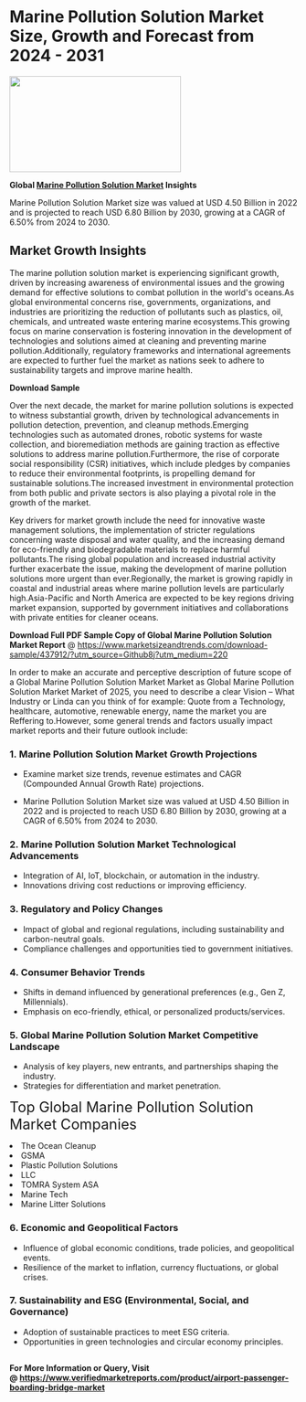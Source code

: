 <H1>Marine Pollution Solution Market Size, Growth and Forecast from 2024 - 2031</H1><img class="aligncenter size-medium wp-image-584254" src="https://thirdeyenews.in/wp-content/uploads/2024/09/Global-Market-Research-300x168.jpeg" alt="" width="300" height="168" /><p><strong>Global&nbsp;<a href="https://www.marketsizeandtrends.com/download-sample/437912/?utm_source=Github8j?utm_medium=220">Marine Pollution Solution Market</a> Insights</strong></p><p>Marine Pollution Solution Market size was valued at USD 4.50 Billion in 2022 and is projected to reach USD 6.80 Billion by 2030, growing at a CAGR of 6.50% from 2024 to 2030.</p><p><h2>Market Growth Insights</h2> <p>The marine pollution solution market is experiencing significant growth, driven by increasing awareness of environmental issues and the growing demand for effective solutions to combat pollution in the world's oceans.As global environmental concerns rise, governments, organizations, and industries are prioritizing the reduction of pollutants such as plastics, oil, chemicals, and untreated waste entering marine ecosystems.This growing focus on marine conservation is fostering innovation in the development of technologies and solutions aimed at cleaning and preventing marine pollution.Additionally, regulatory frameworks and international agreements are expected to further fuel the market as nations seek to adhere to sustainability targets and improve marine health.</p> <p><strong>Download Sample</strong></p> <p>Over the next decade, the market for marine pollution solutions is expected to witness substantial growth, driven by technological advancements in pollution detection, prevention, and cleanup methods.Emerging technologies such as automated drones, robotic systems for waste collection, and bioremediation methods are gaining traction as effective solutions to address marine pollution.Furthermore, the rise of corporate social responsibility (CSR) initiatives, which include pledges by companies to reduce their environmental footprints, is propelling demand for sustainable solutions.The increased investment in environmental protection from both public and private sectors is also playing a pivotal role in the growth of the market.</p> <p>Key drivers for market growth include the need for innovative waste management solutions, the implementation of stricter regulations concerning waste disposal and water quality, and the increasing demand for eco-friendly and biodegradable materials to replace harmful pollutants.The rising global population and increased industrial activity further exacerbate the issue, making the development of marine pollution solutions more urgent than ever.Regionally, the market is growing rapidly in coastal and industrial areas where marine pollution levels are particularly high.Asia-Pacific and North America are expected to be key regions driving market expansion, supported by government initiatives and collaborations with private entities for cleaner oceans.</p> <p><span class=""><strong>Download Full PDF Sample Copy of Global Marine Pollution Solution Market Report</strong> @ <a href="https://www.marketsizeandtrends.com/download-sample/437912/?utm_source=Github8j?utm_medium=220" target="_blank">https://www.marketsizeandtrends.com/download-sample/437912/?utm_source=Github8j?utm_medium=220</a></span></p><p>In order to make an accurate and perceptive description of future scope of a Global&nbsp;Marine Pollution Solution Market Market as Global&nbsp;Marine Pollution Solution Market Market of 2025, you need to describe a clear Vision &ndash; What Industry or Linda can you think of for example: Quote from a Technology, healthcare, automotive, renewable energy, name the market you are Reffering to.However, some general trends and factors usually impact market reports and their future outlook include:</p><h3>1.&nbsp;<strong>Marine Pollution Solution Market Growth Projections</strong></h3><ul><li>Examine market size trends, revenue estimates and CAGR (Compounded Annual Growth Rate) projections.</li><li><p>Marine Pollution Solution Market size was valued at USD 4.50 Billion in 2022 and is projected to reach USD 6.80 Billion by 2030, growing at a CAGR of 6.50% from 2024 to 2030.</p></li></ul><h3>2.&nbsp;<strong>Marine Pollution Solution Market Technological Advancements</strong></h3><ul><li>Integration of AI, IoT, blockchain, or automation in the industry.</li><li>Innovations driving cost reductions or improving efficiency.</li></ul><h3>3.&nbsp;<strong>Regulatory and Policy Changes</strong></h3><ul><li>Impact of global and regional regulations, including sustainability and carbon-neutral goals.</li><li>Compliance challenges and opportunities tied to government initiatives.</li></ul><h3>4.&nbsp;<strong>Consumer Behavior Trends</strong></h3><ul><li>Shifts in demand influenced by generational preferences (e.g., Gen Z, Millennials).</li><li>Emphasis on eco-friendly, ethical, or personalized products/services.</li></ul><h3>5.&nbsp;<strong>Global Marine Pollution Solution Market Competitive Landscape</strong></h3><ul><li>Analysis of key players, new entrants, and partnerships shaping the industry.</li><li>Strategies for differentiation and market penetration.</li></ul><p data-pm-slice="1 1 []"><span style="color: inherit; font-family: inherit; font-size: 25px;">Top Global Marine Pollution Solution Market Companies</span></p><div class="" data-test-id=""><p><li>The Ocean Cleanup</li><li> GSMA</li><li> Plastic Pollution Solutions</li><li> LLC</li><li> TOMRA System ASA</li><li> Marine Tech</li><li> Marine Litter Solutions</li></p></div><h3>6.&nbsp;<strong>Economic and Geopolitical Factors</strong></h3><ul><li>Influence of global economic conditions, trade policies, and geopolitical events.</li><li>Resilience of the market to inflation, currency fluctuations, or global crises.</li></ul><h3>7.&nbsp;<strong>Sustainability and ESG (Environmental, Social, and Governance)</strong></h3><ul><li>Adoption of sustainable practices to meet ESG criteria.</li><li>Opportunities in green technologies and circular economy principles.</li></ul><h2><strong style="font-size: 14px;">For More Information or Query, Visit @&nbsp;</strong><a style="background-color: #ffffff; font-size: 14px;" href="https://www.marketsizeandtrends.com/report/marine-pollution-solution-market/" target="_blank">https://www.verifiedmarketreports.com/product/airport-passenger-boarding-bridge-market</a></h2>